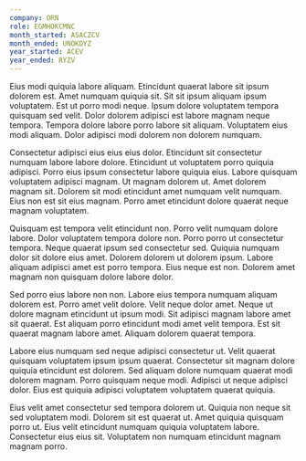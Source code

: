 ```yaml
---
company: ORN
role: EGMHOKCMNC
month_started: ASACZCV
month_ended: UNOKDYZ
year_started: ACEV
year_ended: RYZV
---
```


Eius modi quiquia labore aliquam. Etincidunt quaerat labore sit ipsum dolorem est. Amet numquam quiquia sit. Sit sit ipsum aliquam ipsum voluptatem. Est ut porro modi neque. Ipsum dolore voluptatem tempora quisquam sed velit. Dolor dolorem adipisci est labore magnam neque tempora. Tempora dolore labore porro labore sit aliquam. Voluptatem eius modi aliquam. Dolor adipisci modi dolorem non dolorem numquam.

Consectetur adipisci eius eius eius dolor. Etincidunt sit consectetur numquam labore labore dolore. Etincidunt ut voluptatem porro quiquia adipisci. Porro eius ipsum consectetur labore quiquia eius. Labore quisquam voluptatem adipisci magnam. Ut magnam dolorem ut. Amet dolorem magnam sit. Dolorem sit modi etincidunt amet numquam velit numquam. Eius non est sit eius magnam. Porro amet etincidunt dolore quaerat neque magnam voluptatem.

Quisquam est tempora velit etincidunt non. Porro velit numquam dolore labore. Dolor voluptatem tempora dolore non. Porro porro ut consectetur tempora. Neque quaerat ipsum sed consectetur sed. Quiquia numquam dolor sit dolore eius amet. Dolorem dolorem ut dolorem ipsum. Labore aliquam adipisci amet est porro tempora. Eius neque est non. Dolorem amet magnam non quisquam dolore labore dolor.

Sed porro eius labore non non. Labore eius tempora numquam aliquam dolorem est. Porro amet velit dolore. Velit neque dolor amet. Neque ut dolore magnam etincidunt ut ipsum modi. Sit adipisci magnam labore amet sit quaerat. Est aliquam porro etincidunt modi amet velit tempora. Est sit quaerat magnam labore amet. Aliquam dolorem quaerat tempora.

Labore eius numquam sed neque adipisci consectetur ut. Velit quaerat quisquam voluptatem ipsum ipsum quaerat. Consectetur sit magnam dolore quiquia etincidunt est dolorem. Sed aliquam dolore numquam quaerat modi dolorem magnam. Porro quisquam neque modi. Adipisci ut neque adipisci dolor. Eius est quiquia adipisci voluptatem voluptatem quaerat quiquia.

Eius velit amet consectetur sed tempora dolorem ut. Quiquia non neque sit sed voluptatem modi. Dolorem sit est quaerat ut. Amet quiquia quisquam porro ut. Eius velit etincidunt numquam quiquia voluptatem labore. Consectetur eius eius sit. Voluptatem non numquam etincidunt magnam magnam porro.
    